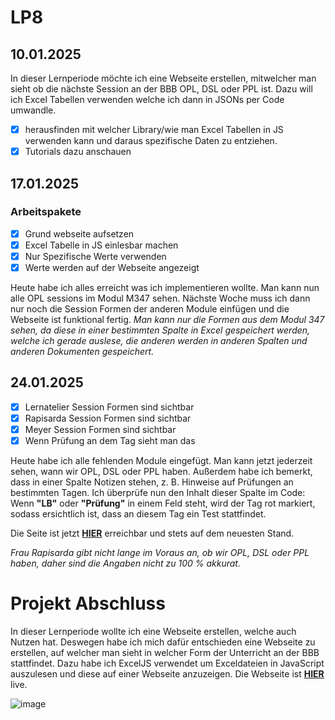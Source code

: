 # LP8
## 10.01.2025
In dieser Lernperiode möchte ich eine Webseite erstellen, mitwelcher man sieht ob die nächste Session an der BBB OPL, DSL oder PPL ist. Dazu will ich Excel Tabellen verwenden welche ich dann in JSONs per Code umwandle. 

- [X] herausfinden mit welcher Library/wie man Excel Tabellen in JS verwenden kann und daraus spezifische Daten zu entziehen.
- [X] Tutorials dazu anschauen
      
## 17.01.2025
### Arbeitspakete
- [X] Grund webseite aufsetzen
- [X] Excel Tabelle in JS einlesbar machen
- [X] Nur Spezifische Werte verwenden
- [X] Werte werden auf der Webseite angezeigt

Heute habe ich alles erreicht was ich implementieren wollte. Man kann nun alle OPL sessions im Modul M347 sehen. Nächste Woche muss ich dann nur noch die Session Formen der anderen Module einfügen und die Webseite ist funktional fertig.
*Man kann nur die Formen aus dem Modul 347 sehen, da diese in einer bestimmten Spalte in Excel gespeichert werden, welche ich gerade auslese, die anderen werden in anderen Spalten und anderen Dokumenten gespeichert.*

## 24.01.2025
- [X] Lernatelier Session Formen sind sichtbar
- [X] Rapisarda Session Formen sind sichtbar
- [X] Meyer Session Formen sind sichtbar
- [X] Wenn Prüfung an dem Tag sieht man das

Heute habe ich alle fehlenden Module eingefügt. Man kann jetzt jederzeit sehen, wann wir OPL, DSL oder PPL haben. Außerdem habe ich bemerkt, dass in einer Spalte Notizen stehen, z. B. Hinweise auf Prüfungen an bestimmten Tagen. Ich überprüfe nun den Inhalt dieser Spalte im Code: Wenn **"LB"** oder **"Prüfung"** in einem Feld steht, wird der Tag rot markiert, sodass ersichtlich ist, dass an diesem Tag ein Test stattfindet.  

Die Seite ist jetzt **[HIER](http://habenwirmorgenopl.info)** erreichbar und stets auf dem neuesten Stand.  

*Frau Rapisarda gibt nicht lange im Voraus an, ob wir OPL, DSL oder PPL haben, daher sind die Angaben nicht zu 100 % akkurat.*

# Projekt Abschluss

In dieser Lernperiode wollte ich eine Webseite erstellen, welche auch Nutzen hat. Deswegen habe ich mich dafür entschieden eine Webseite zu erstellen, auf welcher man sieht in welcher Form der Unterricht an der BBB stattfindet. 
Dazu habe ich ExcelJS verwendet um Exceldateien in JavaScript auszulesen und diese auf einer Webseite anzuzeigen. 
Die Webseite ist **[HIER](http://habenwirmorgenopl.info)** live. 

![image](https://github.com/user-attachments/assets/f09227bd-a1c3-4740-a05a-79242c23e493)
